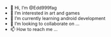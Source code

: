 - 👋 Hi, I’m @Edd999fag
- 👀 I’m interested in art and games
- 🌱 I’m currently learning android development
- 💞️ I’m looking to collaborate on ...
- 📫 How to reach me ...

<!---
Edd999fag/Edd999fag is a ✨ special ✨ repository because its `README.md` (this file) appears on your GitHub profile.
You can click the Preview link to take a look at your changes.
--->
